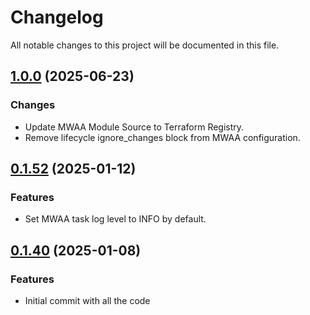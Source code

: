 # Changelog

All notable changes to this project will be documented in this file.

## [1.0.0]() (2025-06-23)

### Changes

* Update MWAA Module Source to Terraform Registry.
* Remove lifecycle ignore_changes block from MWAA configuration.

## [0.1.52]() (2025-01-12)

### Features

* Set MWAA task log level to INFO by default.

## [0.1.40]() (2025-01-08)

### Features

* Initial commit with all the code
